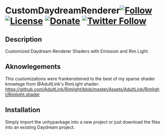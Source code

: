 # CustomDaydreamRenderer[![Follow](https://img.shields.io/github/followers/robertojcgomes.svg?style=social&label=Follow)](https://github.com/robertojcgomes) [![License](https://img.shields.io/badge/License-MIT-lightgrey.svg?style=flat)](https://github.com/robertojcgomes/CustomDaydreamRenderer/blob/master/LICENSE) [![Donate](https://img.shields.io/badge/Donate-PayPal-green.svg)](https://www.paypal.me/robertojcgomes/2usd) [![Twitter Follow](https://img.shields.io/twitter/follow/robertojcgomes.svg?label=Follow&style=social)](https://twitter.com/robertojcgomes) 

## Description
Customized Daydream Renderer Shaders with Emission and Rim Light.
## Aknowlegements
This customizations were frankensteined to the best of my sparse shader knowlege from @AdultLink's RimLight shader: https://github.com/AdultLink/Rimlight/blob/master/Assets/AdultLink/Rimlight/Rimlight.shader
## Installation
Simply import the unitypackage into a new project or just download the files into an existing Daydream project.

